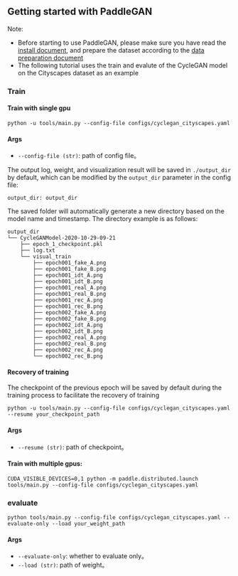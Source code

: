 
## Getting started with PaddleGAN

Note:
* Before starting to use PaddleGAN, please make sure you have read the [install document](./install_en.md), and prepare the dataset according to the [data preparation document](./data_prepare_en.md)
* The following tutorial uses the train and evalute of the CycleGAN model on the Cityscapes dataset as an example

### Train

#### Train with single gpu
```
python -u tools/main.py --config-file configs/cyclegan_cityscapes.yaml
```
#### Args

- `--config-file (str)`: path of config file。

The output log, weight, and visualization result will be saved in ```./output_dir``` by default, which can be modified by the ```output_dir``` parameter in the config file:
 ```
 output_dir: output_dir
 ```



The saved folder will automatically generate a new directory based on the model name and timestamp. The directory example is as follows:
```
output_dir
└── CycleGANModel-2020-10-29-09-21
    ├── epoch_1_checkpoint.pkl
    ├── log.txt
    └── visual_train
        ├── epoch001_fake_A.png
        ├── epoch001_fake_B.png
        ├── epoch001_idt_A.png
        ├── epoch001_idt_B.png
        ├── epoch001_real_A.png
        ├── epoch001_real_B.png
        ├── epoch001_rec_A.png
        ├── epoch001_rec_B.png
        ├── epoch002_fake_A.png
        ├── epoch002_fake_B.png
        ├── epoch002_idt_A.png
        ├── epoch002_idt_B.png
        ├── epoch002_real_A.png
        ├── epoch002_real_B.png
        ├── epoch002_rec_A.png
        └── epoch002_rec_B.png
```
#### Recovery of training

The checkpoint of the previous epoch will be saved by default during the training process to facilitate the recovery of training
```
python -u tools/main.py --config-file configs/cyclegan_cityscapes.yaml --resume your_checkpoint_path
```
#### Args

- `--resume (str)`: path of checkpoint。

#### Train with multiple gpus:
```
CUDA_VISIBLE_DEVICES=0,1 python -m paddle.distributed.launch tools/main.py --config-file configs/cyclegan_cityscapes.yaml
```

### evaluate
```
python tools/main.py --config-file configs/cyclegan_cityscapes.yaml --evaluate-only --load your_weight_path
```

#### Args
- `--evaluate-only`: whether to evaluate only。
- `--load (str)`: path of weight。
